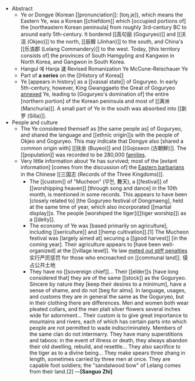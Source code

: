 - Abstract
    - Ye or Dongye (Korean [[pronunciation]]: [toŋ.je]), which means the Eastern Ye, was a Korean [[chiefdom]] which [occupied portions of] the [northeastern Korean peninsula] from roughly 3rd-century BC to around early 5th-century. It bordered [[高句丽 (Goguryeo)]] and [[沃沮 (Okjeo)]] to the north, [[辰韓 (Jinhan)]] to the south, and China's [[乐浪郡 (Lelang Commandery)]] to the west. Today, [this territory consists of] the provinces of South Hamgyŏng and Kangwon in North Korea, and Gangwon in South Korea.
    - Hangul	예
Hanja	濊
Revised Romanization	Ye
McCune–Reischauer	Ye
    - Part of **a series** on the [[History of Korea]]
    - Ye [appears in history] as a [[vassal state]] of Goguryeo. In early 5th-century, however, King Gwanggaeto the Great of Goguryeo [annexed](((g84jzoO-s))) Ye, leading to [Goguryeo's domination of] the entire [northern portion] of the Korean peninsula and most of [[满洲 (Manchuria)]]. A small part of Ye in the south was absorbed into [[新罗 (Silla)]].
- People and culture
    - The Ye considered themself as [the same people as] of Goguryeo, and shared the language and [[ethnic origin]]s with the people of Okjeo and Goguryeo. This may indicate that Dongye also [shared a common origin with] [[扶余 (Buyeo)]] and [[Gojoseon (古朝鮮)]]. The [[population]] was recorded to be 280,000 [families]([[family]]).
    - Very little information about Ye has survived; most of the [extant information] [comes from the discussion of] the [Eastern barbarians](((hg2XT78TD))) in the Chinese [[三国志 (Records of the Three Kingdoms)]]. 
        - The [[custom]] of "Mucheon" (무천, 舞天), a [[festival]] of [[worshipping heaven]] [through song and dance] in the 10th month, is mentioned in some records. This appears to have been [closely related to] [the Goguryeo festival of Dongmaeng], held at the same time of year, which also incorporated [[martial display]]s. The people [worshiped the tiger]([[tiger worship]]) as a [[deity]].
        - The economy of Ye was [based primarily on agriculture], including [[sericulture]] and [[hemp cultivation]].[1] The Mucheon festival was [largely aimed at] securing a [[good harvest]] [in the coming year]. Their agriculture appears to [have been well-organized] at the [[village level]]. Ye law [meted out stiff penalties]([[penalty]]) 实行严厉惩罚 for those who encroached on [[communal land]]. 侵占公共土地
        - They have no [[sovereign chief]]... Their [[elder]]s [have long considered that] they are of the same [[stock]] as the Goguryeo. Sincere by nature they [keep their desires to a minimum], have a sense of shame, and do not [beg for alms]. In language, usages, and customs they are in general the same as the Goguryeo, but in their clothing there are differences. Men and women both wear pleated collars, and the men plait silver flowers several inches wide for adornment... Their custom is to give great importance to mountains and rivers, each of which has certain parts into which people are not permitted to wade indiscriminately. Members of the same clan do not intermarry. They have many superstitions and taboos: in the event of illness or death, they always abandon their old dwelling, rebuild, and resettle... They also sacrifice to the tiger as to a divine being... They make spears three zhang in length, sometimes carried by three men at once. They are capable foot soldiers; the "sandalwood bow" of Lelang comes from their land.[2]
    —__[Sanguo Zhi]__

